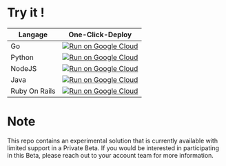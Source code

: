 
# Try it !

|Langage| One-Click-Deploy |
| ----- | ---------------- |
| Go     | [![Run on Google Cloud](https://deploy.cloud.run/button.svg)](https://deploy.cloud.run?dir=go)                    
| Python | [![Run on Google Cloud](https://deploy.cloud.run/button.svg)](https://deploy.cloud.run?dir=python)
| NodeJS | [![Run on Google Cloud](https://deploy.cloud.run/button.svg)](https://deploy.cloud.run?dir=js)
| Java | [![Run on Google Cloud](https://deploy.cloud.run/button.svg)](https://deploy.cloud.run?dir=java)
| Ruby On Rails | [![Run on Google Cloud](https://deploy.cloud.run/button.svg)](https://deploy.cloud.run?dir=ruby-on-rails)


# Note

This repo contains an experimental solution that is currently available with limited support in a Private Beta. If you would be interested in participating in this Beta, please reach out to your account team for more information. 
